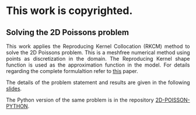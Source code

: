 # This work is copyrighted.
## Solving the 2D Poissons problem

<div style="text-align: justify"> 

 This work applies the Reproducing Kernel Collocation (RKCM) method to solve the 2D Poissons problem. This is a meshfree numerical method using points as discretization in the domain. The Reproducing Kernel shape function is used as the approximation function in the model. For details regarding the complete formulaltion refer to <a href="https://doi.org/10.1002/num.20539">this</a> paper. 
 
The details of the problem statement and results are given in the following <a href="latex/Poisson.pdf">slides</a>.

The Python version of the same problem is in the repository <a href="https://bramyarao.github.io/2D-POISSON-PYTHON/">2D-POISSON-PYTHON</a>.

 </div>
 



